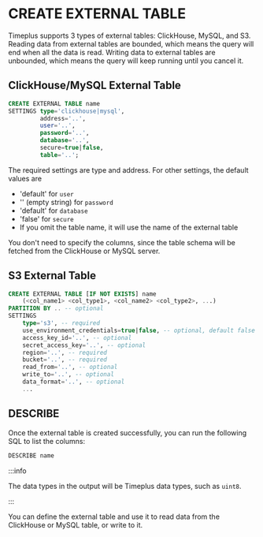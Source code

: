 # CREATE EXTERNAL TABLE

Timeplus supports 3 types of external tables: ClickHouse, MySQL, and S3. Reading data from external tables are bounded, which means the query will end when all the data is read. Writing data to external tables are unbounded, which means the query will keep running until you cancel it.

## ClickHouse/MySQL External Table

```sql
CREATE EXTERNAL TABLE name
SETTINGS type='clickhouse|mysql',
         address='..',
         user='..',
         password='..',
         database='..',
         secure=true|false,
         table='..';
```

The required settings are type and address. For other settings, the default values are

- 'default' for `user`
- '' (empty string) for `password`
- 'default' for `database`
- 'false' for `secure`
- If you omit the table name, it will use the name of the external table

You don't need to specify the columns, since the table schema will be fetched from the ClickHouse or MySQL server.

## S3 External Table

```sql
CREATE EXTERNAL TABLE [IF NOT EXISTS] name
    (<col_name1> <col_type1>, <col_name2> <col_type2>, ...)
PARTITION BY .. -- optional
SETTINGS
    type='s3', -- required
    use_environment_credentials=true|false, -- optional, default false
    access_key_id='..', -- optional
    secret_access_key='..', -- optional
    region='..', -- required
    bucket='..', -- required
    read_from='..', -- optional
    write_to='..', -- optional
    data_format='..', -- optional
    ...
```

## DESCRIBE

Once the external table is created successfully, you can run the following SQL to list the columns:

```sql
DESCRIBE name
```

:::info

The data types in the output will be Timeplus data types, such as `uint8`.

:::

You can define the external table and use it to read data from the ClickHouse or MySQL table, or write to it.
